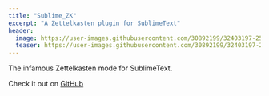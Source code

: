 ```yaml
---
title: "Sublime_ZK"
excerpt: "A Zettelkasten plugin for SublimeText"
header:
  image: https://user-images.githubusercontent.com/30892199/32403197-25d9ccd2-c134-11e7-93c6-62257f35e518.png
  teaser: https://user-images.githubusercontent.com/30892199/32403197-25d9ccd2-c134-11e7-93c6-62257f35e518.png
---
```


The infamous Zettelkasten mode for SublimeText.

Check it out on [GitHub](https://github.com/renerocksai/sublime_zk)
